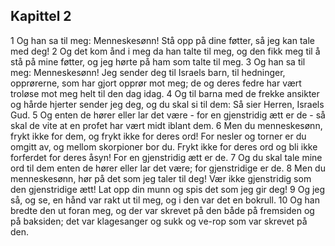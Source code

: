 ## Kapittel 2

1 Og han sa til meg: Menneskesønn! Stå opp på dine føtter, så jeg kan tale med deg!
2 Og det kom ånd i meg da han talte til meg, og den fikk meg til å stå på mine føtter, og jeg hørte på ham som talte til meg.
3 Og han sa til meg: Menneskesønn! Jeg sender deg til Israels barn, til hedninger, opprørerne, som har gjort opprør mot meg; de og deres fedre har vært troløse mot meg helt til den dag idag.
4 Og til barna med de frekke ansikter og hårde hjerter sender jeg deg, og du skal si til dem: Så sier Herren, Israels Gud.
5 Og enten de hører eller lar det være - for en gjenstridig ætt er de - så skal de vite at en profet har vært midt iblant dem.
6 Men du menneskesønn, frykt ikke for dem, og frykt ikke for deres ord! For nesler og torner er du omgitt av, og mellom skorpioner bor du. Frykt ikke for deres ord og bli ikke forferdet for deres åsyn! For en gjenstridig ætt er de.
7 Og du skal tale mine ord til dem enten de hører eller lar det være; for gjenstridige er de.
8 Men du menneskesønn, hør på det som jeg taler til deg! Vær ikke gjenstridig som den gjenstridige ætt! Lat opp din munn og spis det som jeg gir deg!
9 Og jeg så, og se, en hånd var rakt ut til meg, og i den var det en bokrull.
10 Og han bredte den ut foran meg, og der var skrevet på den både på fremsiden og på baksiden; det var klagesanger og sukk og ve-rop som var skrevet på den.
